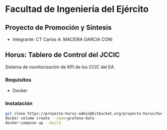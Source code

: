 # Facultad de Ingeniería del Ejército
## Proyecto de Promoción y Síntesis

* Integrante: CT Carlos A. MACEIRA GARCIA CONI

## Horus: Tablero de Control del JCCIC
Sistema de monitorización de KPI de los CCIC del EA.

### Requisitos
* Docker
### Instalación
```bash
git clone https://proyecto-horus-admin@bitbucket.org/proyecto-horus/horus-jccic-principal.git
docker volume create --name=grafana-data
docker-compose up --build
```